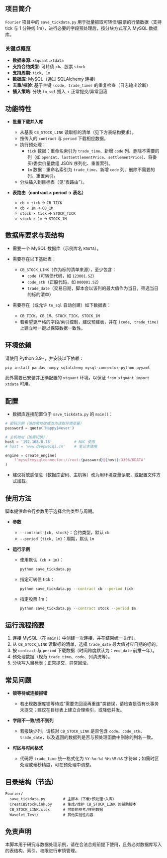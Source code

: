## 项目简介

`Fourier` 项目中的 `save_tickdata.py` 用于批量抓取可转债/股票的行情数据（支持 tick 与 1 分钟线 1m），进行必要的字段预处理后，按分块方式写入 MySQL 数据库。

### 关键点概览
- **数据来源**: `xtquant.xtdata`
- **支持合约类型**: 可转债 `cb`、股票 `stock`
- **支持周期**: `tick`、`1m`
- **数据库**: MySQL（通过 SQLAlchemy 连接）
- **去重/校验**: 基于主键 `(code, trade_time)` 的重复检查（日志输出诊断）
- **插入策略**: 分块 `to_sql` 插入 + 正常提交/异常回滚


## 功能特性

- **批量下载并入库**
  - 从基表 `CB_STOCK_LINK` 读取标的清单（见下方表结构要求）。
  - 按传入的 `contract` 与 `period` 下载相应数据。
  - 执行预处理：
    - `tick` 数据：重命名索引为 `trade_time`、新增 `code` 列、删除不需要的列（如 `openInt`、`lastSettlementPrice`、`settlementPrice`）、将委买/委卖价量数组 JSON 序列化、重置索引。
    - `1m` 数据：重命名索引为 `trade_time`、新增 `code` 列、删除不需要的列、重置索引。
  - 分块插入到目标表（见“表路由”）。

- **表路由（contract × period → 表名）**
  - `cb × tick` → `CB_TICK`
  - `cb × 1m` → `CB_1M`
  - `stock × tick` → `STOCK_TICK`
  - `stock × 1m` → `STOCK_1M`


## 数据库要求与表结构

- 需要一个 MySQL 数据库（示例库名 `KDATA`）。
- 需要存在以下基础表：
  - `CB_STOCK_LINK`（作为标的清单来源），至少包含：
    - `code`（可转债代码，如 `123001.SZ`）
    - `code_stk`（正股代码，如 `000001.SZ`）
    - `trade_date`（交易日期，脚本会以该列的最大值作为当日，筛选当日的标的清单）

- 需要存在（或允许 `to_sql` 自动创建）如下数据表：
  - `CB_TICK`、`CB_1M`、`STOCK_TICK`、`STOCK_1M`
  - 若希望更严格的字段/索引控制，建议预建表，并在 `(code, trade_time)` 上建立唯一键以保障数据一致性。


## 环境依赖

请使用 Python 3.9+，并安装以下依赖：

```bash
pip install pandas numpy sqlalchemy mysql-connector-python pyyaml
```

此外需要已安装并正确配置的 `xtquant` 环境，以保证 `from xtquant import xtdata` 可用。


## 配置

- 数据库连接配置位于 `save_tickdata.py` 的 `main()`：

```python
# 密码示例（请按需修改或改为读取环境变量）
password = quote('Happy$4ever')

# 主机地址（按需切换）：
host = '192.168.8.78'          # NUC 使用
# host = 'www.deepweiqi.cn'    # 笔记本使用

engine = create_engine(
    f'mysql+mysqlconnector://root:{password}@{host}:3306/KDATA'
)
```

- 建议将敏感信息（数据库密码、主机等）改为用环境变量读取，或配置文件方式加载。


## 使用方法

脚本提供命令行参数用于选择合约类型与周期。

- **参数**
  - `--contract {cb, stock}`：合约类型，默认 `cb`
  - `--period {tick, 1m}`：周期，默认 `1m`

- **运行示例**
  - 使用默认（`cb + 1m`）：
    ```bash
    python save_tickdata.py
    ```
  - 指定可转债 tick：
    ```bash
    python save_tickdata.py --contract cb --period tick
    ```
  - 指定股票 1m：
    ```bash
    python save_tickdata.py --contract stock --period 1m
    ```


## 运行流程摘要

1. 连接 MySQL（在 `main()` 中创建一次连接，并在结束统一关闭）。
2. 从 `CB_STOCK_LINK` 读取标的清单，选择 `trade_date` 最大值对应日期的标的。
3. 按 `contract` 与 `period` 下载数据（时间跨度默认为：`end_date` 前推一年）。
4. 预处理数据（规范 `trade_time`、`code`、列清洗等）。
5. 分块写入目标表；正常提交，异常回滚。


## 常见问题

- **锁等待或连接报错**
  - 若出现数据库锁等待或“需要先回滚再重连”类错误，请检查是否有长事务未提交；建议在目标表上建立合理索引，或降低并发。

- **字段不一致/找不到列**
  - 若报缺少列，请核对 `CB_STOCK_LINK` 是否包含 `code`、`code_stk`、`trade_date`，以及返回的数据列是否与预处理函数中删除的列名一致。

- **时区与时间格式**
  - 代码将 `trade_time` 统一格式化为 `%Y-%m-%d %H:%M:%S` 字符串；如需时区处理或毫秒精度，可在预处理中调整。


## 目录结构（节选）

```
Fourier/
  save_tickdata.py        # 主脚本（下载+预处理+入库）
  CreatCBStockLink.py     # 生成/维护 CB_STOCK_LINK 的辅助脚本
  CB_STOCK_LINK.xlsx      # 可能的参考/样例数据
  Wavelet_Test/           # 其他实验性内容
```


## 免责声明

本脚本用于研究与数据处理示例，请在合法合规前提下使用，且务必对数据库写入的表结构、索引、权限进行审慎管理。


